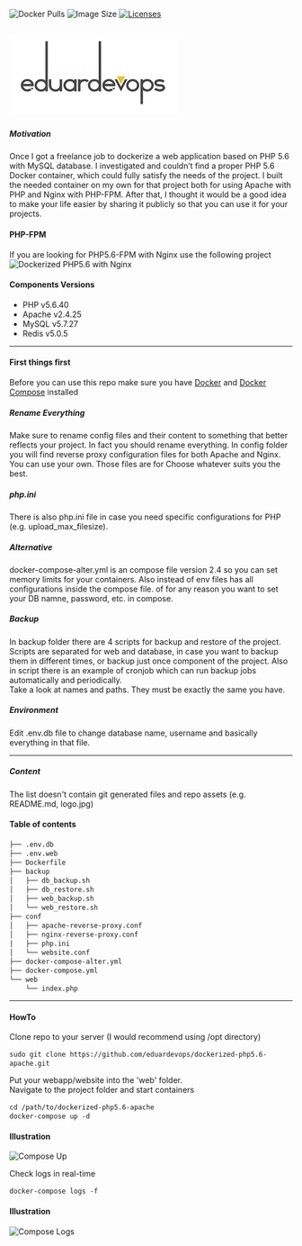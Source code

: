 <img alt="Docker Pulls" src="https://img.shields.io/docker/pulls/eduardevops/php5.6.svg" style="max-width:100%;"> <img alt="Image Size" src="https://img.shields.io/microbadger/image-size/eduardevops/php5.6/latest" style="max-width:100%;"> <a href="https://www.gnu.org/licenses/gpl-3.0/"> <img alt="Licenses" src="https://img.shields.io/badge/License-GPLv3-blue.svg" style="max-width:100%;"> </a>


![Logo](./assets/logo.jpg)
-----

##### Motivation
Once I got a freelance job to dockerize a web application based on PHP 5.6 with MySQL database. I investigated and couldn’t find a proper PHP 5.6 Docker container, which could fully satisfy the needs of the project. I built the needed container on my own for that project both for using Apache with PHP and Nginx with PHP-FPM. After that, I thought it would be a good idea to make your life easier by sharing it publicly so that you can use it for your projects.

#### PHP-FPM
If you are looking for  PHP5.6-FPM with Nginx use the following project <br>
![Dockerized PHP5.6 with Nginx](https://github.com/eduardevops/dockerized-php5.6-fpm)


#### Components Versions
*	PHP v5.6.40
*	Apache v2.4.25
*	MySQL v5.7.27
*	Redis v5.0.5

------
#### First things first
Before you can use this repo make sure you have [Docker](https://www.docker.com/) and [Docker Compose](https://docs.docker.com/compose/install/) installed

##### Rename Everything
Make sure to rename config files and their content to something that better reflects your project. In fact you should rename everything.
In config folder you will find reverse proxy configuration files for both Apache and Nginx. You can use your own. Those files are for
Choose whatever suits you the best.

##### php.ini
There is also php.ini file in case you need specific configurations for PHP (e.g. upload_max_filesize).

##### Alternative
docker-compose-alter.yml is an compose file version 2.4 so you can set memory limits for your containers. Also instead of env files has all configurations inside the compose file. of for any reason you want to set your DB namne, password, etc. in compose.

##### Backup
In backup folder there are 4 scripts for backup and restore of the project. Scripts are separated for web and database, in case you want to backup them in different times, or backup just once component of the project. Also in script there is an example of cronjob which can run backup jobs automatically and periodically.  
Take a look at names and paths. They must be exactly the same you have.

##### Environment
Edit .env.db file to change database name, username and basically everything in that file.

-----
##### Content
The list doesn't contain git generated files and repo assets (e.g. README.md, logo.jpg)

#### Table of contents
```less
├── .env.db
├── .env.web
├── Dockerfile
├── backup
│   ├── db_backup.sh
│   ├── db_restore.sh
│   ├── web_backup.sh
│   └── web_restore.sh
├── conf
│   ├── apache-reverse-proxy.conf
│   ├── nginx-reverse-proxy.conf
|   ├── php.ini
│   └── website.conf
├── docker-compose-alter.yml
├── docker-compose.yml
└── web
    └── index.php
```

------
#### HowTo
Clone repo to your server (I would recommend using /opt directory)

```less
sudo git clone https://github.com/eduardevops/dockerized-php5.6-apache.git
```

Put your webapp/website into the 'web' folder. <br>
Navigate to the project folder and start containers

```less
cd /path/to/dockerized-php5.6-apache
docker-compose up -d
```
#### Illustration
![Compose Up](https://rawcdn.githack.com/eduardevops/dockerized-php5.6-apache/8b673db930eb8bc6401b74774ade1a40d808649c/assets/docker-compose-up.gif)

Check logs in real-time
```less
docker-compose logs -f
```
#### Illustration
![Compose Logs](https://rawcdn.githack.com/eduardevops/dockerized-php5.6-apache/e7ecae391b77bd311a52a96c17d200e342a6121e/assets/docker-compose-logs.gif)
